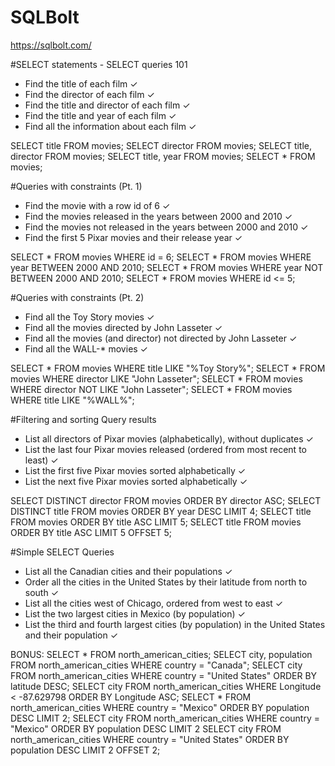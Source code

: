 # SQLBolt
https://sqlbolt.com/




#SELECT statements - SELECT queries 101
- Find the title of each film ✓
- Find the director of each film ✓
- Find the title and director of each film ✓
- Find the title and year of each film ✓
- Find all the information about each film ✓

SELECT title FROM movies;
SELECT director FROM movies;
SELECT title, director FROM movies;
SELECT title, year FROM movies;
SELECT * FROM movies;

#Queries with constraints (Pt. 1)
- Find the movie with a row id of 6 ✓
- Find the movies released in the years between 2000 and 2010 ✓
- Find the movies not released in the years between 2000 and 2010 ✓
- Find the first 5 Pixar movies and their release  year ✓

SELECT * FROM movies WHERE id = 6;
SELECT * FROM movies WHERE year BETWEEN 2000 AND 2010;
SELECT * FROM movies WHERE year NOT BETWEEN 2000 AND 2010;
SELECT * FROM movies WHERE id <= 5;

#Queries with constraints (Pt. 2)
- Find all the Toy Story movies ✓
- Find all the movies directed by John Lasseter ✓
- Find all the movies (and director) not directed by John Lasseter ✓
- Find all the WALL-* movies ✓

SELECT * FROM movies WHERE title LIKE "%Toy Story%";
SELECT * FROM movies WHERE director LIKE "John Lasseter";
SELECT * FROM movies WHERE director NOT LIKE "John Lasseter";
SELECT * FROM movies WHERE title LIKE "%WALL%";

#Filtering and sorting Query results
- List all directors of Pixar movies (alphabetically), without duplicates ✓
- List the last four Pixar movies released (ordered from most recent to least) ✓
- List the first five Pixar movies sorted alphabetically ✓
- List the next five Pixar movies sorted alphabetically ✓

SELECT DISTINCT director FROM movies ORDER BY director ASC;
SELECT DISTINCT title FROM movies ORDER BY year DESC LIMIT 4;
SELECT title FROM movies ORDER BY title ASC LIMIT 5;
SELECT title FROM movies ORDER BY title ASC LIMIT 5 OFFSET 5;

#Simple SELECT Queries
- List all the Canadian cities and their populations ✓
- Order all the cities in the United States by their latitude from north to south ✓
- List all the cities west of Chicago, ordered from west to east ✓
- List the two largest cities in Mexico (by population) ✓
- List the third and fourth largest cities (by population) in the United States and their population ✓

BONUS: SELECT * FROM north_american_cities;
SELECT city, population FROM north_american_cities WHERE country = "Canada";
SELECT city FROM north_american_cities WHERE country = "United States" ORDER BY latitude DESC;
SELECT city FROM north_american_cities WHERE Longitude < -87.629798 ORDER BY Longitude ASC;
SELECT * FROM north_american_cities WHERE country = "Mexico" ORDER BY population DESC LIMIT 2;
SELECT city FROM north_american_cities WHERE country = "Mexico" ORDER BY population DESC LIMIT 2
SELECT city FROM north_american_cities WHERE country = "United States" ORDER BY population DESC LIMIT 2 OFFSET 2;

